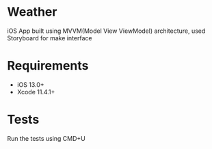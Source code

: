 # Weather

iOS App built using MVVM(Model View ViewModel) architecture, used Storyboard for make interface

# Requirements
- iOS 13.0+
- Xcode 11.4.1+

# Tests

Run the tests using CMD+U
